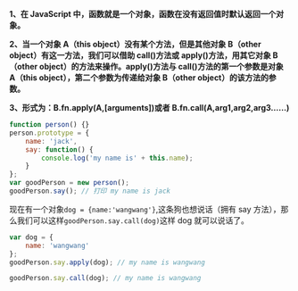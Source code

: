 **1、在 JavaScript 中，函数就是一个对象，函数在没有返回值时默认返回一个对象。**

**2、当一个对象 A（this object）没有某个方法，但是其他对象 B（other object）有这一方法，我们可以借助 call()方法或 apply()方法，用其它对象 B（other object）的方法来操作。apply()方法与 call()方法的第一个参数是对象 A（this object），第二个参数为传递给对象 B（other object）的该方法的参数。**

**3、形式为：B.fn.apply(A,[arguments])或者 B.fn.call(A,arg1,arg2,arg3……)**

```javascript
function person() {}
person.prototype = {
    name: 'jack',
    say: function() {
        console.log('my name is' + this.name);
    }
};
var goodPerson = new person();
goodPerson.say(); // 打印 my name is jack
```

现在有一个对象`dog = {name:'wangwang'}`,这条狗也想说话（拥有 say 方法），那么我们可以这样`goodPerson.say.call(dog)`这样 dog 就可以说话了。

```javascript
var dog = {
    name: 'wangwang'
};
goodPerson.say.apply(dog); // my name is wangwang

goodPerson.say.call(dog); // my name is wangwang
```
